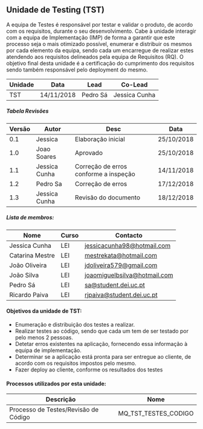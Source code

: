 ## Unidade de Testing (TST)

A equipa de Testes é responsável por testar e validar o produto, de acordo com os requisitos, durante o seu desenvolvimento.
Cabe à unidade interagir com a equipa de Implementação (IMP) de forma a garantir que este processo seja o mais otimizado possível, enumerar e distribuir os mesmos por cada elemento da equipa, sendo cada um encarregue de realizar estes atendendo aos requisitos delineados pela equipa de Requisitos (RQ).
O objetivo final desta unidade é a certificação do cumprimento dos requisitos sendo também responsável pelo deployment do mesmo.


|Unidade | Data | Lead | Co-Lead |
| --- | --- | --- | --- |
| TST | 14/11/2018 | Pedro Sá | Jessica Cunha |


##### Tabela Revisões 

|Versão|Autor|Desc|Data
|---|---|---|---
|0.1|Jessica|Elaboração inicial|25/10/2018
|1.0|Joao Soares|Aprovado|25/10/2018
|1.1|Jessica Cunha | Correção de erros conforme a inspeção|14/11/2018
|1.2|Pedro Sa | Correção de erros |17/12/2018
|1.3|Jessica Cunha | Revisão do documento| 18/12/2018


##### Lista de membros:

| Nome            | Curso | Contacto                     |
| --------------- | ----- | ---------------------------- |
| Jessica Cunha   | LEI   | jessicacunha98@hotmail.com   |
| Catarina Mestre | LEI   | mestrekata@hotmail.com       |
| João Oliveira   | LEI   | jdoliveira579@gmail.com      |
| João Silva      | LEI   | joaomiguelbsilva@hotmail.com |
| Pedro Sá        | LEI   | sa@student.dei.uc.pt         |
| Ricardo Paiva   | LEI   | rjpaiva@student.dei.uc.pt    |


#### Objetivos da unidade de TST:
- Enumeração e distribuição dos testes a realizar.
- Realizar testes ao código, sendo que cada um tem de ser testado por pelo menos 2 pessoas.
- Detetar erros existentes na aplicação, fornecendo essa informação à equipa de implementação.
- Determinar se a aplicação está pronta para ser entregue ao cliente, de acordo com os requisitos impostos pelo mesmo.
- Fazer deploy ao cliente, conforme os resultados dos testes

#### Processos utilizados por esta unidade:
| Descrição | Nome |
| ---- | ---- |
| Processo de Testes/Revisão de Código | MQ_TST_TESTES_CODIGO |
